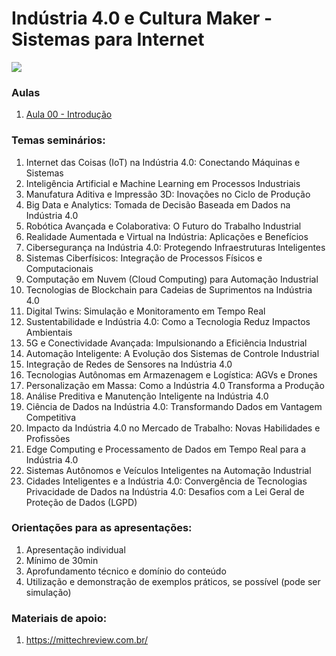 <h1>Indústria 4.0 e Cultura Maker - Sistemas para Internet</h1>
<img src="https://logap.com.br/wp-content/uploads/2023/05/principais-tecnologias-industria-4-0.png"/>
<h3>Aulas </h3>
<ol>
  <li><a href="https://www.canva.com/design/DAGUTSW0S0U/qF4WF4dtUvdI2d4F1Ci5fg/edit?utm_content=DAGUTSW0S0U&utm_campaign=designshare&utm_medium=link2&utm_source=sharebutton">Aula 00 - Introdução</a></li>
</ol>

<h3>Temas seminários: </h3>
<ol>
  <li>Internet das Coisas (IoT) na Indústria 4.0: Conectando Máquinas e Sistemas</li>
  <li>Inteligência Artificial e Machine Learning em Processos Industriais</li>
  <li>Manufatura Aditiva e Impressão 3D: Inovações no Ciclo de Produção</li>
  <li>Big Data e Analytics: Tomada de Decisão Baseada em Dados na Indústria 4.0</li>
  <li>Robótica Avançada e Colaborativa: O Futuro do Trabalho Industrial</li>
  <li>Realidade Aumentada e Virtual na Indústria: Aplicações e Benefícios</li>
  <li>Cibersegurança na Indústria 4.0: Protegendo Infraestruturas Inteligentes</li>
  <li>Sistemas Ciberfísicos: Integração de Processos Físicos e Computacionais</li>
  <li>Computação em Nuvem (Cloud Computing) para Automação Industrial</li>
  <li>Tecnologias de Blockchain para Cadeias de Suprimentos na Indústria 4.0</li>
  <li>Digital Twins: Simulação e Monitoramento em Tempo Real</li>
  <li>Sustentabilidade e Indústria 4.0: Como a Tecnologia Reduz Impactos Ambientais</li>
  <li>5G e Conectividade Avançada: Impulsionando a Eficiência Industrial</li>
  <li>Automação Inteligente: A Evolução dos Sistemas de Controle Industrial</li>
  <li>Integração de Redes de Sensores na Indústria 4.0</li>
  <li>Tecnologias Autônomas em Armazenagem e Logística: AGVs e Drones</li>
  <li>Personalização em Massa: Como a Indústria 4.0 Transforma a Produção</li>
  <li>Análise Preditiva e Manutenção Inteligente na Indústria 4.0</li>
  <li>Ciência de Dados na Indústria 4.0: Transformando Dados em Vantagem Competitiva</li>
  <li>Impacto da Indústria 4.0 no Mercado de Trabalho: Novas Habilidades e Profissões</li>
  <li>Edge Computing e Processamento de Dados em Tempo Real para a Indústria 4.0</li>
  <li>Sistemas Autônomos e Veículos Inteligentes na Automação Industrial</li>
  <li>Cidades Inteligentes e a Indústria 4.0: Convergência de Tecnologias</li>
  <lo>Privacidade de Dados na Indústria 4.0: Desafios com a Lei Geral de Proteção de Dados (LGPD)</li>
</ol>

<H3>Orientações para as apresentações:</H3>
<ol>
  <li>Apresentação individual</li>
  <li>Mínimo de 30min</li>
  <li>Aprofundamento técnico e domínio do conteúdo</li>
  <li>Utilização e demonstração de exemplos práticos, se possível (pode ser simulação)</li>
</ol>


<H3>Materiais de apoio:</H3>
<ol>
  <li><a href="https://mittechreview.com.br/">https://mittechreview.com.br/</a></li>
</ol>

